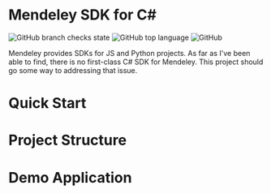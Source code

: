 # Mendeley SDK for C#

![GitHub branch checks state](https://img.shields.io/github/checks-status/hughesjs/mendeleysdk/master?style=for-the-badge)
![GitHub top language](https://img.shields.io/github/languages/top/hughesjs/mendeleysdk?style=for-the-badge)
![GitHub](https://img.shields.io/github/license/hughesjs/mendeleysdk?style=for-the-badge)


Mendeley provides SDKs for JS and Python projects. As far as I've been able to find, there is no first-class C# SDK for Mendeley. This project should go some way to addressing that issue.

# Quick Start

# Project Structure

# Demo Application
